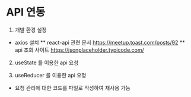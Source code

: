 # API 연동

1. 개발 환경 설정
- axios 설치
** react-api 관련 문서 https://meetup.toast.com/posts/92
** api 조회 사이트 https://jsonplaceholder.typicode.com/

2. useState 를 이용한 api 요청

3. useReducer 를 이용한 api 요청
- 요청 관리에 대한 코드를 파일로 작성하여 재사용 가능